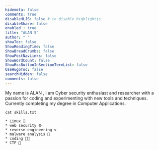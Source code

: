 ```yaml
---
hidemeta: false
comments: true
disableHLJS: false # to disable highlightjs
disableShare: false
enabled : true
title: "ALAN S"
author: " "
showToc: false
ShowReadingTime: false
ShowBreadCrumbs: false
ShowPostNavLinks: false
ShowWordCount: false
ShowRssButtonInSectionTermList: false
UseHugoToc: false
searchHidden: false
comments: false
---
```


My name is ALAN , I am Cyber security enthusiast and researcher with a passion for coding and experimenting with new tools and techniques. Currently completing my degree in Computer Applications.

```
cat skills.txt

* Linux 🐧
* web security 🌐
* reverse engineering ⚒️
* malware analysis 🐞
* coding 👨‍💻
* CTF 🚩
```
